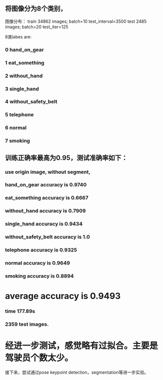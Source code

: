 ## 将图像分为8个类别，
图像分布：
train 34862 images; batch=10  test_interval=3500
test  2485  images; batch=20  test_iter=125

8类labes are:

### 0    hand_on_gear
### 1    eat_something
### 2    without_hand
### 3    single_hand
### 4    without_safety_belt
### 5    telephone
### 6    normal
### 7    smoking
## 训练正确率最高为0.95，测试准确率如下：
### use origin image, without segment, 
### hand_on_gear accuracy is 0.9740
### eat_something accuracy is 0.6667
### without_hand accuracy is 0.7909
### single_hand accuracy is 0.9434
### without_safety_belt accuracy is 1.0
### telephone accuracy is 0.9325
### normal accuracy is 0.9649
### smoking accuracy is 0.8894

# average accuracy is 0.9493
### time 177.89s
### 2359 test images.
# 经进一步测试，感觉略有过拟合。主要是驾驶员个数太少。

接下来，尝试通过pose keypoint detection，segmentation等进一步实验。


